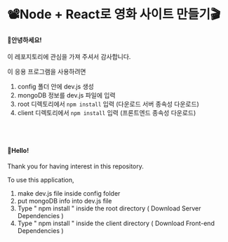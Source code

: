 # 📽Node + React로 영화 사이트 만들기🎬

#### 👋안녕하세요!
이 레포지토리에 관심을 가져 주셔서 감사합니다.

이 응용 프로그램을 사용하려면

1. config 폴더 안에 dev.js 생성
2. mongoDB 정보를 dev.js 파일에 입력
3. root 디렉토리에서 `npm install` 입력 (다운로드 서버 종속성 다운로드)
4. client 디렉토리에서 `npm install` 입력 (프론트엔드 종속성 다운로드)

<br/><br/>


#### 👋Hello!
Thank you for having interest in this repository.

To use this application, 

1. make dev.js file inside config folder 
2. put mongoDB info into dev.js file 
3. Type  " npm install " inside the root directory  ( Download Server Dependencies ) 
4. Type " npm install " inside the client directory ( Download Front-end Dependencies )
